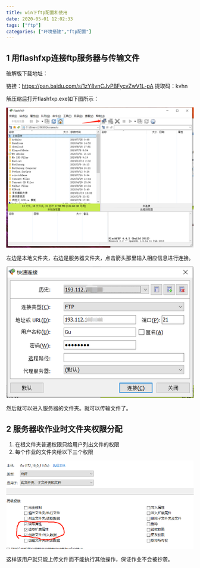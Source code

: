 ```yaml
---
title: win下ftp配置和使用
date: 2020-05-01 12:02:33
tags: ["ftp"]
categories: ["环境搭建","ftp配置"]
---
```


## 1 用flashfxp连接ftp服务器与传输文件

破解版下载地址：

链接：https://pan.baidu.com/s/1zY8vnCJvPBFycvZwV1L-pA 
提取码：kvhn

解压缩后打开flashfxp.exe如下图所示：

![](../images/20200501/1.png)

左边是本地文件夹，右边是服务器文件夹，点击箭头那里输入相应信息进行连接。

![](../images/20200501/2.png)

然后就可以进入服务器的文件夹。就可以传输文件了。

## 2 服务器收作业时文件夹权限分配

1. 在根文件夹普通权限只给用户列出文件的权限
2. 每个作业的文件夹给以下三个权限

![](../images/20200501/3.png)

这样该用户就只能上传文件而不能执行其他操作，保证作业不会被抄袭。